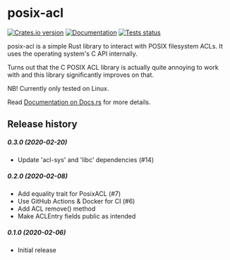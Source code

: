 posix-acl
=========

[![Crates.io version](https://img.shields.io/crates/v/posix-acl.svg)](https://crates.io/crates/posix-acl)
[![Documentation](https://docs.rs/posix-acl/badge.svg)](https://docs.rs/posix-acl/)
[![Tests status](https://github.com/intgr/posix-acl/workflows/Tests/badge.svg?branch=master)](https://github.com/intgr/posix-acl/actions?query=workflow:Tests)

posix-acl is a simple Rust library to interact with POSIX filesystem ACLs. It uses the operating
system's C API internally.

Turns out that the C POSIX ACL library is actually quite annoying to work with and this library
significantly improves on that.

NB! Currently only tested on Linux.

Read [Documentation on Docs.rs](https://docs.rs/posix-acl/) for more details.

Release history
---------------
##### 0.3.0 (2020-02-20)
* Update 'acl-sys' and 'libc' dependencies (#14)

##### 0.2.0 (2020-02-08)
* Add equality trait for PosixACL (#7)
* Use GitHub Actions & Docker for CI (#6)
* Add ACL remove() method
* Make ACLEntry fields public as intended

##### 0.1.0 (2020-02-06)
* Initial release
